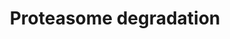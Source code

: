 ---
annotations:
- type: Pathway Ontology
  value: ubiquitin/proteasome degradation pathway
authors:
- Nsalomonis
- MaintBot
- Ddigles
- Egonw
- Eweitz
description: ''
last-edited: 2021-05-16
organisms:
- Saccharomyces cerevisiae
redirect_from:
- /index.php/Pathway:WP158
- /instance/WP158
schema-jsonld:
- '@context': https://schema.org/
  '@id': https://wikipathways.github.io/pathways/WP158.html
  '@type': Dataset
  creator:
    '@type': Organization
    name: WikiPathways
  description: ''
  keywords:
  - RPN9
  - HLA-J
  - UBC5
  - UBE1L
  - PSME2
  - RPN2
  - PRE8
  - PRE10
  - HLA-B
  - NEDD4
  - HIST1H2AB
  - RPN10
  - NAS2
  - HLA-F
  - PSMD6
  - PUP1
  - UBC4
  - RPN3
  - HLA-C
  - PRE2
  - RPT3
  - HLA-A
  - PUP2
  - PSMB9
  - UBE2D1
  - RPT6
  - UBA1
  - HTZ1
  - HLA-G
  - PRE7
  - RPT2
  - PSMD5
  - PSMB10
  - ATP
  - HLA-H
  - PRE9
  - NAS6
  - PSMB3
  - UBI4
  - PRE3
  - PRE4
  - PSMB8
  - RPT4
  - HLA-E
  - RPN12
  - RPT5
  - RPN5
  - PSME1
  - IFNG
  - RPT1
  - HTA2
  - RPN8
  - PRE6
  - PRE1
  - RPN6
  - RPN1
  - SCL1
  - UBE2B
  - PSME3
  - PRE5
  license: CC0
  name: Proteasome degradation
seo: CreativeWork
title: Proteasome degradation
wpid: WP158
---